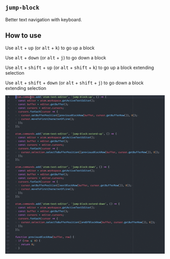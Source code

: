 ## `jump-block`

Better text navigation with keyboard.

## How to use

Use <kbd>alt</kbd> + <kbd>up</kbd> (or <kbd>alt</kbd> + <kbd>k</kbd>) to go up a block

Use <kbd>alt</kbd> + <kbd>down</kbd> (or <kbd>alt</kbd> + <kbd>j</kbd>) to go down a block

Use <kbd>alt</kbd> + <kbd>shift</kbd> + <kbd>up</kbd> (or <kbd>alt</kbd> + <kbd>shift</kbd> + <kbd>k</kbd>) to go up a block extending selection

Use <kbd>alt</kbd> + <kbd>shift</kbd> + <kbd>down</kbd> (or <kbd>alt</kbd> + <kbd>shift</kbd> + <kbd>j</kbd>) to go down a block extending selection

![](https://raw.githubusercontent.com/germtb/gifs/master/atom-jump-block.gif)
